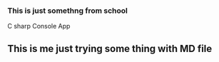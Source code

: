 <h3>This is just somethng from school</h3>
C sharp Console App
<h2>This is me just trying some thing with MD file</h2>